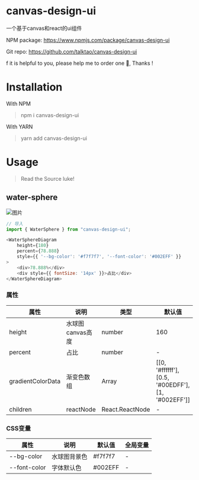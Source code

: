 # canvas-design-ui
一个基于canvas和react的ui组件

NPM package: https://www.npmjs.com/package/canvas-design-ui

Git repo: https://github.com/talktao/canvas-design-ui

f it is helpful to you, please help me to order one 🌟, Thanks !

# Installation
With NPM
> npm i canvas-design-ui

With YARN
> yarn add canvas-design-ui

# Usage
> Read the Source luke!

## water-sphere

![图片](https://shenshipin-1253925857.cos.ap-guangzhou.myqcloud.com/2022/08/10/WmbKpteXJ1ZqCB3cPwwKsSX5YgcxRZYISoDZKWh38SHB5pFGi0TYVQbAU4c4FoPw_MdC8FTzJWechatIMG382.jpeg?imageMogr2/format/webp/thumbnail/!100p)

```js
// 导入
import { WaterSphere } from "canvas-design-ui";

<WaterSphereDiagram 
    height={180} 
    percent={78.888} 
    style={{ '--bg-color': '#f7f7f7', '--font-color': '#002EFF' }}
>
    <div>78.888%</div>
    <div style={{ fontSize: '14px' }}>占比</div>
</WaterSphereDiagram>

```
### 属性
| 属性 | 说明 | 类型 | 默认值 |
| --- | --- |--- | --- |
| height | 水球图canvas高度 | number | 160 |
| percent | 占比 | number | - |
| gradientColorData | 渐变色数组 | Array | [[0, '#ffffff'], [0.5, '#00EDFF'], [1, '#002EFF']]|
| children | reactNode | React.ReactNode | - |

### CSS变量
| 属性 | 说明 | 默认值 | 全局变量 |
| --- | --- |--- | --- |
| --bg-color | 水球图背景色 | #f7f7f7 | - |
| --font-color | 字体默认色 | #002EFF | - |
